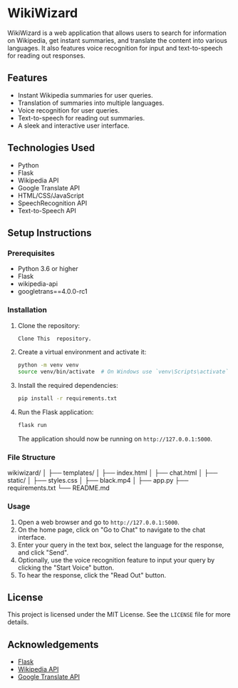# WikiWizard

WikiWizard is a web application that allows users to search for information on Wikipedia, get instant summaries, and translate the content into various languages. It also features voice recognition for input and text-to-speech for reading out responses.

## Features

- Instant Wikipedia summaries for user queries.
- Translation of summaries into multiple languages.
- Voice recognition for user queries.
- Text-to-speech for reading out summaries.
- A sleek and interactive user interface.

## Technologies Used

- Python
- Flask
- Wikipedia API
- Google Translate API
- HTML/CSS/JavaScript
- SpeechRecognition API
- Text-to-Speech API

## Setup Instructions

### Prerequisites

- Python 3.6 or higher
- Flask
- wikipedia-api
- googletrans==4.0.0-rc1

### Installation

1. Clone the repository:

    ```bash
   Clone This  repository.
    ```

2. Create a virtual environment and activate it:

    ```bash
    python -m venv venv
    source venv/bin/activate  # On Windows use `venv\Scripts\activate`
    ```

3. Install the required dependencies:

    ```bash
    pip install -r requirements.txt
    ```

4. Run the Flask application:

    ```bash
    flask run
    ```

    The application should now be running on `http://127.0.0.1:5000`.

### File Structure
wikiwizard/
│
├── templates/
│ ├── index.html
│ ├── chat.html
│
├── static/
│ ├── styles.css
│ ├── black.mp4
│
├── app.py
├── requirements.txt
└── README.md

### Usage

1. Open a web browser and go to `http://127.0.0.1:5000`.
2. On the home page, click on "Go to Chat" to navigate to the chat interface.
3. Enter your query in the text box, select the language for the response, and click "Send".
4. Optionally, use the voice recognition feature to input your query by clicking the "Start Voice" button.
5. To hear the response, click the "Read Out" button.

## License

This project is licensed under the MIT License. See the `LICENSE` file for more details.

## Acknowledgements

- [Flask](https://flask.palletsprojects.com/)
- [Wikipedia API](https://wikipedia-api.readthedocs.io/)
- [Google Translate API](https://pypi.org/project/googletrans/)

